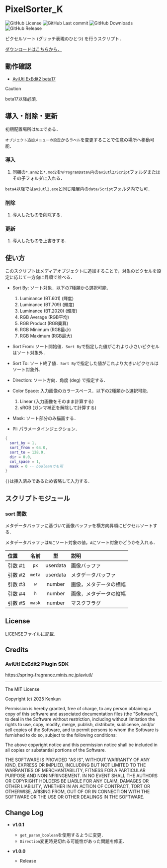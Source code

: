 # PixelSorter_K

![GitHub License](https://img.shields.io/github/license/korarei/AviUtl2_PixelSorter_K_Script)
![GitHub Last commit](https://img.shields.io/github/last-commit/korarei/AviUtl2_PixelSorter_K_Script)
![GitHub Downloads](https://img.shields.io/github/downloads/korarei/AviUtl2_PixelSorter_K_Script/total)
![GitHub Release](https://img.shields.io/github/v/release/korarei/AviUtl2_PixelSorter_K_Script)

ピクセルソート (グリッチ表現のひとつ) を行うスクリプト．

[ダウンロードはこちらから．](https://github.com/korarei/AviUtl2_PixelSorter_K_Script/releases)

## 動作確認

- [AviUtl ExEdit2 beta17](https://spring-fragrance.mints.ne.jp/aviutl/)

> [!CAUTION]
> beta17以降必須．

## 導入・削除・更新

初期配置場所は`加工`である．

`オブジェクト追加メニューの設定`から`ラベル`を変更することで任意の場所へ移動可能．

### 導入

1.  同梱の`*.anm2`と`*.mod2`を`%ProgramData%`内の`aviutl2/Script`フォルダまたはその子フォルダに入れる．

`beta4`以降では`aviutl2.exe`と同じ階層内の`data/Script`フォルダ内でも可．

### 削除

1.  導入したものを削除する．

### 更新

1.  導入したものを上書きする．

## 使い方

このスクリプトはメディアオブジェクトに追加することで，対象のピクセルを設定に応じて一方向に昇順で並べる．

- Sort By: ソート対象．以下の7種類から選択可能．

  1.  Luminance (BT.601) (輝度)
  1.  Luminance (BT.709) (輝度)
  1.  Luminance (BT.2020) (輝度)
  1.  RGB Average (RGB平均)
  1.  RGB Product (RGB乗算)
  1.  RGB Minimum (RGB最小)
  1.  RGB Maximum (RGB最大)

- Sort From: ソート開始値．`Sort By`で指定した値がこれより小さいピクセルはソート対象外．

- Sort To: ソート終了値．`Sort By`で指定した値がこれより大きいピクセルはソート対象外．

- Direction: ソート方向．角度 (deg) で指定する．

- Color Space: 入力画像のカラースペース．以下の2種類から選択可能．

  1.  Linear (入力画像をそのまま計算する)
  1.  sRGB (ガンマ補正を解除して計算する)

- Mask: ソート部分のみ描画する．

- PI: パラメータインジェクション．

```lua
{
  sort_by = 1,
  sort_from = 64.0,
  sort_to = 128.0,
  dir = 0.0,
  col_space = 1,
  mask = 0 -- booleanでも可
}
```

`{}`は挿入済みであるため省略して入力する．

## スクリプトモジュール

### sort 関数

メタデータバッファに基づいて画像バッファを横方向昇順にピクセルソートする．

メタデータバッファは`R`にソート対象の値，`A`にソート対象かどうかを入れる．

|位置|名前|型|説明|
|:---|:---:|:---:|:---|
|引数 #1|`px`|userdata|画像バッファ|
|引数 #2|`meta`|userdata|メタデータバッファ|
|引数 #3|`w`|number|画像，メタデータの横幅|
|引数 #4|`h`|number|画像，メタデータの縦幅|
|引数 #5|`mask`|number|マスクフラグ|

## License

LICENSEファイルに記載．

## Credits

### AviUtl ExEdit2 Plugin SDK

https://spring-fragrance.mints.ne.jp/aviutl/

---

The MIT License

Copyright (c) 2025 Kenkun

Permission is hereby granted, free of charge, to any person obtaining a copy
of this software and associated documentation files (the "Software"), to deal
in the Software without restriction, including without limitation the rights
to use, copy, modify, merge, publish, distribute, sublicense, and/or sell
copies of the Software, and to permit persons to whom the Software is
furnished to do so, subject to the following conditions:

The above copyright notice and this permission notice shall be included in
all copies or substantial portions of the Software.

THE SOFTWARE IS PROVIDED "AS IS", WITHOUT WARRANTY OF ANY KIND, EXPRESS OR
IMPLIED, INCLUDING BUT NOT LIMITED TO THE WARRANTIES OF MERCHANTABILITY,
FITNESS FOR A PARTICULAR PURPOSE AND NONINFRINGEMENT. IN NO EVENT SHALL THE
AUTHORS OR COPYRIGHT HOLDERS BE LIABLE FOR ANY CLAIM, DAMAGES OR OTHER
LIABILITY, WHETHER IN AN ACTION OF CONTRACT, TORT OR OTHERWISE, ARISING FROM,
OUT OF OR IN CONNECTION WITH THE SOFTWARE OR THE USE OR OTHER DEALINGS IN
THE SOFTWARE.

## Change Log
- **v1.0.1**
  - `get_param_boolean`を使用するように変更．
  - `Direction`変更時見切れる可能性があった問題を修正．

- **v1.0.0**
  - Release
